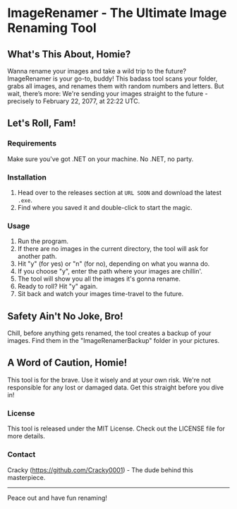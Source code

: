 # ImageRenamer - The Ultimate Image Renaming Tool

## What's This About, Homie?

Wanna rename your images and take a wild trip to the future? ImageRenamer is your go-to, buddy! This badass tool scans your folder, grabs all images, and renames them with random numbers and letters. But wait, there’s more: We're sending your images straight to the future - precisely to February 22, 2077, at 22:22 UTC.

## Let's Roll, Fam!

### Requirements

Make sure you've got .NET on your machine. No .NET, no party.

### Installation

1. Head over to the releases section at `URL SOON` and download the latest `.exe`.
2. Find where you saved it and double-click to start the magic.

### Usage

1. Run the program.
2. If there are no images in the current directory, the tool will ask for another path.
3. Hit "y" (for yes) or "n" (for no), depending on what you wanna do.
4. If you choose "y", enter the path where your images are chillin'.
5. The tool will show you all the images it's gonna rename.
6. Ready to roll? Hit "y" again.
7. Sit back and watch your images time-travel to the future.

## Safety Ain't No Joke, Bro!

Chill, before anything gets renamed, the tool creates a backup of your images. Find them in the "ImageRenamerBackup" folder in your pictures.

## A Word of Caution, Homie!

This tool is for the brave. Use it wisely and at your own risk. We're not responsible for any lost or damaged data. Get this straight before you dive in!

### License

This tool is released under the MIT License. Check out the LICENSE file for more details.

### Contact

Cracky (https://github.com/Cracky0001) - The dude behind this masterpiece.

---

Peace out and have fun renaming!
